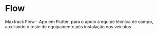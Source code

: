 # Flow
Maxtrack Flow - App em Flutter, para o apoio à equipe técnica de campo, auxiliando o teste de equipamento pós instalação nos veículos.
